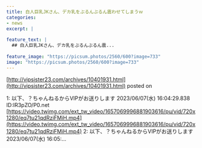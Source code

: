 ```yaml
---
title: 白人巨乳JKさん、デカ乳をぶるんぶるん震わせてしまうｗ
categories:
- news
excerpt: |
  
feature_text: |
  ## 白人巨乳JKさん、デカ乳をぶるんぶるん震...
  
feature_image: "https://picsum.photos/2560/600?image=733"
image: "https://picsum.photos/2560/600?image=733"
---
```


[http://vipsister23.com/archives/10401931.html](http://vipsister23.com/archives/10401931.html)
posted on 

<!--more-->

1: 以下、？ちゃんねるからVIPがお送りします 2023/06/07(水) 16:04:29.838 ID:IR3pZO/P0.net [https://video.twimg.com/ext_tw_video/1657069996881903616/pu/vid/720x1280/eq7tu21qdRziFMiH.mp4](https://video.twimg.com/ext_tw_video/1657069996881903616/pu/vid/720x1280/eq7tu21qdRziFMiH.mp4) 2: 以下、？ちゃんねるからVIPがお送りします 2023/06/07(水) 16:05:...
